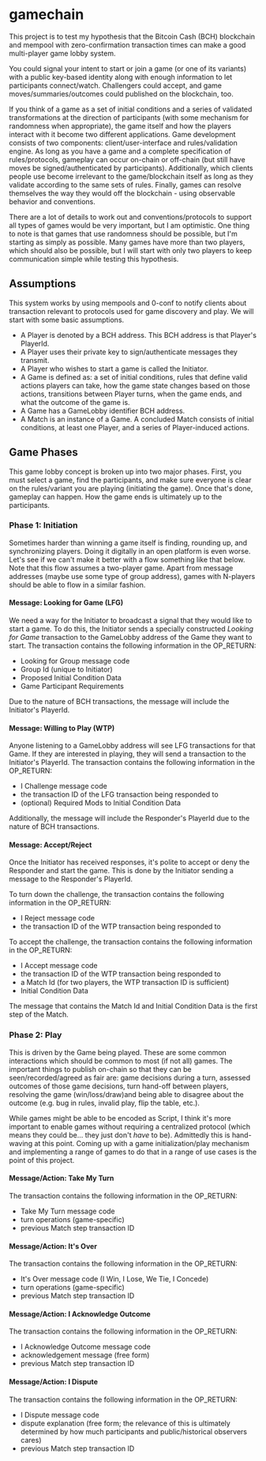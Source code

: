 # gamechain

This project is to test my hypothesis that the Bitcoin Cash (BCH) blockchain and mempool with zero-confirmation transaction times can make a good multi-player game lobby system.

You could signal your intent to start or join a game (or one of its variants) with a public key-based identity along with enough information to let participants connect/watch. Challengers could accept, and game moves/summaries/outcomes could published on the blockchain, too.

If you think of a game as a set of initial conditions and a series of validated transformations at the direction of participants (with some mechanism for randomness when appropriate), the game itself and how the players interact with it become two different applications. Game development consists of two components: client/user-interface and rules/validation engine. As long as you have a game and a complete specification of rules/protocols, gameplay can occur on-chain or off-chain (but still have moves be signed/authenticated by participants). Additionally, which clients people use become irrelevant to the game/blockchain itself as long as they validate according to the same sets of rules. Finally, games can resolve themselves the way they would off the blockchain - using observable behavior and conventions.

There are a lot of details to work out and conventions/protocols to support all types of games would be very important, but I am optimistic. One thing to note is that games that use randomness should be possible, but I'm starting as simply as possible. Many games have more than two players, which should also be possible, but I will start with only two players to keep communication simple while testing this hypothesis.


## Assumptions
This system works by using mempools and 0-conf to notify clients about transaction relevant to protocols used for game discovery and play. We will start with some basic assumptions.
* A Player is denoted by a BCH address. This BCH address is that Player's PlayerId.
* A Player uses their private key to sign/authenticate messages they transmit.
* A Player who wishes to start a game is called the Initiator.
* A Game is defined as: a set of initial conditions, rules that define valid actions players can take, how the game state changes based on those actions, transitions between Player turns, when the game ends, and what the outcome of the game is.
* A Game has a GameLobby identifier BCH address.  
* A Match is an instance of a Game. A concluded Match consists of initial conditions, at least one Player, and a series of Player-induced actions.

## Game Phases
This game lobby concept is broken up into two major phases. First, you must select a game, find the participants, and make sure everyone is clear on the rules/variant you are playing (initiating the game). Once that's done, gameplay can happen. How the game ends is ultimately up to the participants.

### Phase 1: Initiation
Sometimes harder than winning a game itself is finding, rounding up, and synchronizing players. Doing it digitally in an open platform is even worse. Let's see if we can't make it better with a flow something like that below. Note that this flow assumes a two-player game. Apart from message addresses (maybe use some type of group address), games with N-players should be able to flow in a similar fashion.

#### Message: Looking for Game (LFG)
We need a way for the Initiator to broadcast a signal that they would like to start a game. To do this, the Initiator sends a specially constructed _Looking for Game_ transaction to the GameLobby address of the Game they want to start. The transaction contains the following information in the OP_RETURN:
* Looking for Group message code
* Group Id (unique to Initiator)
* Proposed Initial Condition Data
* Game Participant Requirements

Due to the nature of BCH transactions, the message will include the Initiator's PlayerId.

#### Message: Willing to Play (WTP)
Anyone listening to a GameLobby address will see LFG transactions for that Game. If they are interested in playing, they will send a transaction to the Initiator's PlayerId. The transaction contains the following information in the OP_RETURN:
* I Challenge message code
* the transaction ID of the LFG transaction being responded to
* (optional) Required Mods to Initial Condition Data

Additionally, the message will include the Responder's PlayerId due to the nature of BCH transactions.

#### Message: Accept/Reject
Once the Initiator has received responses, it's polite to accept or deny the Responder and start the game. This is done by the Initiator sending a message to the Responder's PlayerId. 

To turn down the challenge, the transaction contains the following information in the OP_RETURN:
* I Reject message code
* the transaction ID of the WTP transaction being responded to

To accept the challenge, the transaction contains the following information in the OP_RETURN:
* I Accept message code
* the transaction ID of the WTP transaction being responded to
* a Match Id (for two players, the WTP transaction ID is sufficient)
* Initial Condition Data

The message that contains the Match Id and Initial Condition Data is the first step of the Match.

### Phase 2: Play
This is driven by the Game being played. These are some common interactions which should be common to most (if not all) games. The important things to publish on-chain so that they can be seen/recorded/agreed as fair are: game decisions during a turn, assessed outcomes of those game decisions, turn hand-off between players, resolving the game (win/loss/draw)and being able to disagree about the outcome (e.g. bug in rules, invalid play, flip the table, etc.). 

While games might be able to be encoded as Script, I think it's more important to enable games without requiring a centralized protocol (which means they could be... they just don't *have* to be). Admittedly this is hand-waving at this point. Coming up with a game initialization/play mechanism and implementing a range of games to do that in a range of use cases is the point of this project. 

 #### Message/Action: Take My Turn
 The transaction contains the following information in the OP_RETURN:
 * Take My Turn message code
 * turn operations (game-specific)
 * previous Match step transaction ID
 
 #### Message/Action: It's Over
 The transaction contains the following information in the OP_RETURN:
 * It's Over message code (I Win, I Lose, We Tie, I Concede)
 * turn operations (game-specific)
 * previous Match step transaction ID
 
 #### Message/Action: I Acknowledge Outcome
 The transaction contains the following information in the OP_RETURN:
 * I Acknowledge Outcome message code
 * acknowledgement message (free form)
 * previous Match step transaction ID
 
 #### Message/Action: I Dispute
 The transaction contains the following information in the OP_RETURN:
 * I Dispute message code
 * dispute explanation (free form; the relevance of this is ultimately determined by how much participants and public/historical observers cares)
 * previous Match step transaction ID
 
 
 